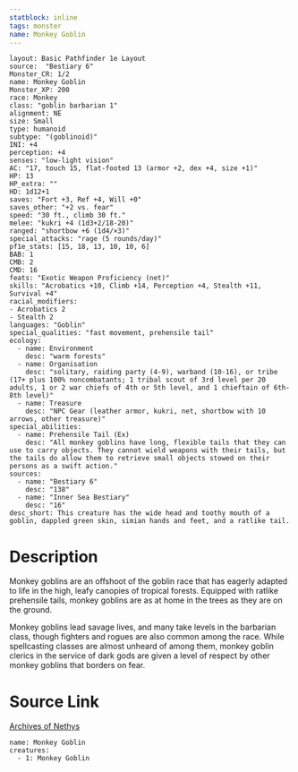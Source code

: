 ```yaml
---
statblock: inline
tags: monster
name: Monkey Goblin
---
```

```statblock
layout: Basic Pathfinder 1e Layout
source:  "Bestiary 6"
Monster_CR: 1/2
name: Monkey Goblin
Monster_XP: 200
race: Monkey
class: "goblin barbarian 1"
alignment: NE
size: Small
type: humanoid
subtype: "(goblinoid)"
INI: +4
perception: +4
senses: "low-light vision"
AC: "17, touch 15, flat-footed 13 (armor +2, dex +4, size +1)"
HP: 13
HP_extra: ""
HD: 1d12+1
saves: "Fort +3, Ref +4, Will +0"
saves_other: "+2 vs. fear"
speed: "30 ft., climb 30 ft."
melee: "kukri +4 (1d3+2/18-20)"
ranged: "shortbow +6 (1d4/×3)"
special_attacks: "rage (5 rounds/day)"
pf1e_stats: [15, 18, 13, 10, 10, 6]
BAB: 1
CMB: 2
CMD: 16
feats: "Exotic Weapon Proficiency (net)"
skills: "Acrobatics +10, Climb +14, Perception +4, Stealth +11, Survival +4"
racial_modifiers:
- Acrobatics 2
- Stealth 2
languages: "Goblin"
special_qualities: "fast movement, prehensile tail"
ecology:
  - name: Environment
    desc: "warm forests"
  - name: Organisation
    desc: "solitary, raiding party (4-9), warband (10-16), or tribe (17+ plus 100% noncombatants; 1 tribal scout of 3rd level per 20 adults, 1 or 2 war chiefs of 4th or 5th level, and 1 chieftain of 6th-8th level)"
  - name: Treasure
    desc: "NPC Gear (leather armor, kukri, net, shortbow with 10 arrows, other treasure)"
special_abilities:
  - name: Prehensile Tail (Ex)
    desc: "All monkey goblins have long, flexible tails that they can use to carry objects. They cannot wield weapons with their tails, but the tails do allow them to retrieve small objects stowed on their persons as a swift action."
sources:
  - name: "Bestiary 6"
    desc: "138"
  - name: "Inner Sea Bestiary"
    desc: "16"
desc_short: This creature has the wide head and toothy mouth of a goblin, dappled green skin, simian hands and feet, and a ratlike tail.
```
# Description
Monkey goblins are an offshoot of the goblin race that has eagerly adapted to life in the high, leafy canopies of tropical forests. Equipped with ratlike prehensile tails, monkey goblins are as at home in the trees as they are on the ground. 

Monkey goblins lead savage lives, and many take levels in the barbarian class, though fighters and rogues are also common among the race. While spellcasting classes are almost unheard of among them, monkey goblin clerics in the service of dark gods are given a level of respect by other monkey goblins that borders on fear.
# Source Link
[Archives of Nethys](https://aonprd.com/MonsterDisplay.aspx?ItemName=Monkey%20Goblin)
```encounter-table
name: Monkey Goblin
creatures:
  - 1: Monkey Goblin
```
